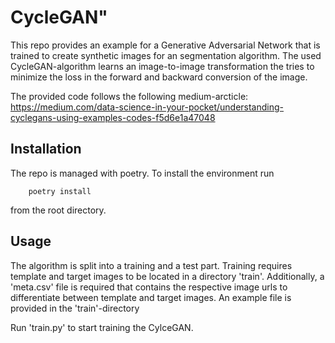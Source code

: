# CycleGAN" 
This repo provides an example for a Generative Adversarial Network that is trained to create synthetic images for an segmentation algorithm. The used CycleGAN-algorithm learns an image-to-image transformation the tries to minimize the loss in the forward and backward conversion of the image.

The provided code follows the following medium-arcticle:
https://medium.com/data-science-in-your-pocket/understanding-cyclegans-using-examples-codes-f5d6e1a47048


## Installation
The repo is managed with poetry. To install the environment run
```
    poetry install
```
from the root directory.

## Usage
The algorithm is split into a training and a test part. Training requires template and target images to be located in a directory 'train'. Additionally, a 'meta.csv' file is required that contains the respective image urls to differentiate between template and target images. An example file is provided in the 'train'-directory

Run 'train.py' to start training the CylceGAN.
